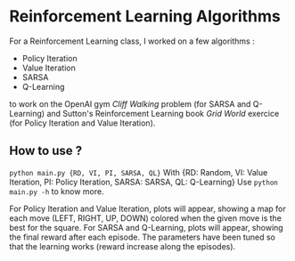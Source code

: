# Reinforcement Learning Algorithms
For a Reinforcement Learning class, I worked on a few algorithms :

* Policy Iteration
* Value Iteration
* SARSA
* Q-Learning

to work on the OpenAI gym *Cliff Walking* problem (for SARSA and Q-Learning) and Sutton's Reinforcement Learning book *Grid World* exercice (for Policy Iteration and Value Iteration).

## How to use ?
`python main.py {RD, VI, PI, SARSA, QL}` With {RD: Random, VI: Value Iteration, PI: Policy Iteration, SARSA: SARSA, QL: Q-Learning}
Use `python main.py -h` to know more.

For Policy Iteration and Value Iteration, plots will appear, showing a map for each move (LEFT, RIGHT, UP, DOWN) colored when the given move is the best for the square.
For SARSA and Q-Learning, plots will appear, showing the final reward after each episode. The parameters have been tuned so that the learning works (reward increase along the episodes).
